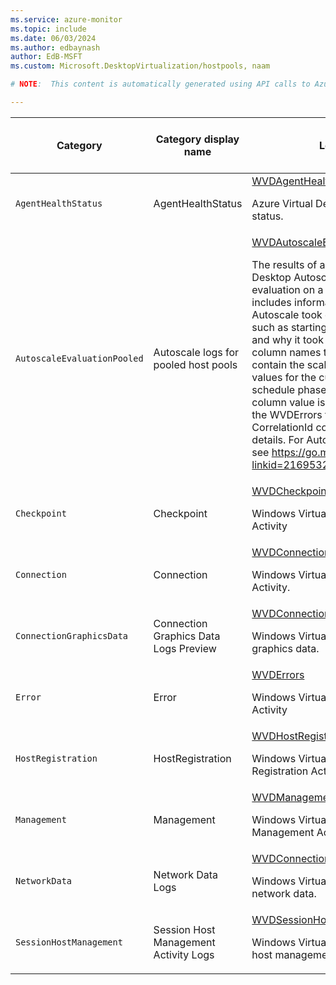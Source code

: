 ```yaml
---
ms.service: azure-monitor
ms.topic: include
ms.date: 06/03/2024
ms.author: edbaynash
author: EdB-MSFT
ms.custom: Microsoft.DesktopVirtualization/hostpools, naam

# NOTE:  This content is automatically generated using API calls to Azure. Any edits made on these files will be overwritten in the next run of the script. 

---
```

  
  
|Category|Category display name| Log table| [Supports basic log plan](/azure/azure-monitor/logs/basic-logs-configure?tabs=portal-1#compare-the-basic-and-analytics-log-data-plans)|[Supports ingestion-time transformation](/azure/azure-monitor/essentials/data-collection-transformations)| Example queries |Costs to export|
|---|---|---|---|---|---|---|
|`AgentHealthStatus` |AgentHealthStatus |[WVDAgentHealthStatus](/azure/azure-monitor/reference/tables/wvdagenthealthstatus)<p>Azure Virtual Desktop agent health status.|No|Yes|[Queries](/azure/azure-monitor/reference/queries/wvdagenthealthstatus)|No |
|`AutoscaleEvaluationPooled` |Autoscale logs for pooled host pools |[WVDAutoscaleEvaluationPooled](/azure/azure-monitor/reference/tables/wvdautoscaleevaluationpooled)<p>The results of an Azure Virtual Desktop Autoscale scaling plan evaluation on a hostpool. This includes information on the actions Autoscale took on the sessions hosts, such as starting or deallocating them, and why it took those actions. The column names that start with 'Config' contain the scaling plan configuration values for the current Autoscale schedule phase. If the ResultType column value is 'Failed' then join to the WVDErrors table using the CorrelationId column to get more details. For Autoscale documentation see https://go.microsoft.com/fwlink/?linkid=2169532 .|No|No||Yes |
|`Checkpoint` |Checkpoint |[WVDCheckpoints](/azure/azure-monitor/reference/tables/wvdcheckpoints)<p>Windows Virtual Desktop Checkpoint Activity|No|Yes|[Queries](/azure/azure-monitor/reference/queries/wvdcheckpoints)|No |
|`Connection` |Connection |[WVDConnections](/azure/azure-monitor/reference/tables/wvdconnections)<p>Windows Virtual Desktop Connection Activity.|No|Yes|[Queries](/azure/azure-monitor/reference/queries/wvdconnections)|No |
|`ConnectionGraphicsData` |Connection Graphics Data Logs Preview |[WVDConnectionGraphicsDataPreview](/azure/azure-monitor/reference/tables/wvdconnectiongraphicsdatapreview)<p>Windows Virtual Desktop connection graphics data.|No|No||Yes |
|`Error` |Error |[WVDErrors](/azure/azure-monitor/reference/tables/wvderrors)<p>Windows Virtual Desktop Error Activity|No|Yes|[Queries](/azure/azure-monitor/reference/queries/wvderrors)|No |
|`HostRegistration` |HostRegistration |[WVDHostRegistrations](/azure/azure-monitor/reference/tables/wvdhostregistrations)<p>Windows Virtual Desktop Host Registration Activity|No|Yes||No |
|`Management` |Management |[WVDManagement](/azure/azure-monitor/reference/tables/wvdmanagement)<p>Windows Virtual Desktop Management Activity|No|Yes||No |
|`NetworkData` |Network Data Logs |[WVDConnectionNetworkData](/azure/azure-monitor/reference/tables/wvdconnectionnetworkdata)<p>Windows Virtual Desktop connection network data.|No|Yes|[Queries](/azure/azure-monitor/reference/queries/wvdconnectionnetworkdata)|Yes |
|`SessionHostManagement` |Session Host Management Activity Logs |[WVDSessionHostManagement](/azure/azure-monitor/reference/tables/wvdsessionhostmanagement)<p>Windows Virtual Desktop session host management data.|No|No||Yes |